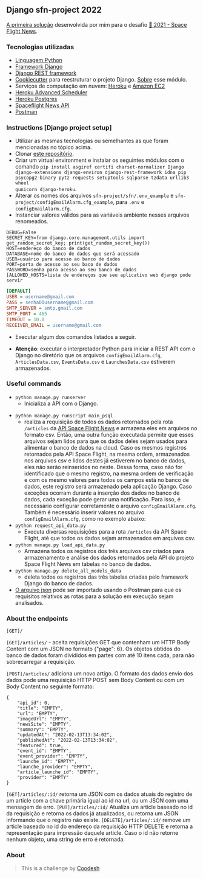 ## Django sfn-project 2022

[A primeira solução](http://sfn-project.herokuapp.com/) desenvolvida por mim para o desafio [🏅 2021 - Space Flight News](../README.md).


### Tecnologias utilizadas

- [Linguagem Python](https://www.python.org/)
- [Framework Django](https://docs.djangoproject.com/en/4.0/)
- [Django REST framework](https://www.django-rest-framework.org/)
- [Cookiecutter](https://github.com/audreyfeldroy/cookiecutter-pypackage) para reestruturar o projeto Django. [Sobre](https://www.youtube.com/watch?v=RVLzZc3GUrk) esse módulo.
- Serviços de computação em nuvem: [Heroku](https://heroku.com) e [Amazon EC2](https://aws.amazon.com/ec2/)
- [Heroku Advanced Scheduler](https://devcenter.heroku.com/articles/advanced-scheduler)
- [Heroku Postgres](https://devcenter.heroku.com/categories/heroku-postgres)
- [Spaceflight News API](https://api.spaceflightnewsapi.net/v3/documentation)
- [Postman](https://www.postman.com/)


### Instructions [Django project setup]

- Utilizar as mesmas tecnologias ou semelhantes as que foram mencionadas no tópico acima.
- Clonar [este repositório](https://lab.coodesh.com/rennesfrso/space-flight-news-20210823).
- Criar um virtual environment e instalar os seguintes módulos com o comando <code>pip install asgiref certifi charset-normalizer Django django-extensions django-environ django-rest-framework idna pip psycopg2-binary pytz requests setuptools sqlparse tzdata urllib3 wheel gunicorn django-heroku</code>.
- Alterar os nomes dos arquivos <code>sfn-project/sfn/.env_example</code> e <code>sfn-project/configEmailAlarm.cfg_example</code>, para <code>.env</code> e <code>configEmailAlarm.cfg</code>.
- Instanciar valores válidos para as variáveis ambiente nesses arquivos renomeados.

```.env
DEBUG=False 
SECRET_KEY=from django.core.management.utils import get_random_secret_key; print(get_random_secret_key())
HOST=endereço do banco de dados
DATABASE=nome do banco de dados que será acessado
USER=usuário para acesso ao banco de dados
PORT=porta de acesso ao seu baco de dados
PASSWORD=senha para acesso ao seu banco de dados
[ALLOWED_HOSTS=lista de endereços que seu aplicativo web django pode servir
```


```configEmailAlarm.cfg
[DEFAULT]
USER = username@gmail.com
PASS = senhaDOusername@gmail.com
SMTP_SERVER = smtp.gmail.com
SMTP_PORT = 465
TIMEOUT = 10.0
RECEIVER_EMAIL = username@gmail.com
```

- Executar algum dos comandos listados a seguir.

- <strong>Atenção</strong>: executar o interpretador Python para iniciar a REST API com o Django no diretório que os arquivos <code>configEmailAlarm.cfg</code>, <code>ArticlesData.csv</code>, <code>EventsData.csv</code> e <code>LaunchesData.csv</code> estiverem armazenados.

### Useful commands 

- <code>python manage.py runserver</code>
    - Inicializa a API com o Django.<p>
- <code>python manage.py runscript main_psql</code>
    - realiza a requisição de todos os dados retornados pela rota <code>/articles</code> da [API Space Flight News](https://api.spaceflightnewsapi.net/v3/documentation) e armazena eles em arquivos no formato csv. Então, uma outra função executada permite que esses arquivos sejam lidos para que os dados deles sejam usados para alimentar o banco de dados na cloud. Caso os mesmos registros retornados pela API Space Flight, na mesma ordem, armazenados nos arquivos csv e lidos destes já estiverem no banco de dados, eles não serão reinseridos no neste. Dessa forma, caso não for identificado que o mesmo registro, na mesma ordem de verificação e com os mesmo valores para todos os campos está no banco de dados, este registro será armazenado pela aplicação Django. Caso exceções ocorram durante a inserção dos dados no banco de dados, cada exceção pode gerar uma notificação. Para isso, é necessário configurar corretamente o arquivo <code>configEmailAlarm.cfg</code>. Também é necessário inserir valores no arquivo <code>configEmailAlarm.cfg</code>, como no exemplo abaixo:
- <code>python request_api_data.py</code>
    - Executa diversas requisições para a rota <code>/articles</code> da API Space Flight, até que todos os dados sejam armazenados em arquivos csv.
- <code>python manage.py load_api_data.py</code> 
    - Armazena todos os registros dos três arquivos csv criados para armazenamento e análise dos dados retornados pela API do projeto Space Flight News em tabelas no banco de dados.
- <code>python manage.py delete_all_models_data</code> 
    - deleta todos os registros das três tabelas criadas pelo framework Django do banco de dados.
- [O arquivo json](/sfn-project/coodesh_app.postman_collection.json) pode ser importado usando o Postman para que os requisitos relativos as rotas para a solução em execução sejam analisados.

### About the endpoints

`[GET]/`<p>

`[GET]/articles/` - aceita requisições GET que contenham um HTTP Body Content com um JSON no formato {"page": 6}. Os objetos obtidos do banco de dados foram divididos em partes com até 10 itens cada, para não sobrecarregar a requisição.

`[POST]/articles/` adiciona um novo artigo. O formato dos dados envio dos dados pode uma requisição HTTP POST sem Body Content ou com um Body Content no seguinte formato:
```
{
    "api_id": 0,
    "title": "EMPTY",
    "url": "EMPTY",
    "imageUrl": "EMPTY",
    "newsSite": "EMPTY",
    "summary": "EMPTY",
    "updatedAt": "2022-02-13T13:34:02",
    "publishedAt": "2022-02-13T13:34:02",
    "featured": true,
	"event_id": "EMPTY",
    "event_provider": "EMPTY",
    "launche_id": "EMPTY",
	"launche_provider": "EMPTY",
	"article_launche_id": "EMPTY",
	"provider": "EMPTY"
}
```

`[GET]/articles/:id/` retorna um JSON com os dados atuais do registro de um article com a chave primária igual ao id na url, ou um JSON com uma mensagem de erro.
`[PUT]/articles/:id/` Atualiza um article baseado no id da requisição e retorna os dados já atualizados, ou retorna um JSON informando que o registro não existe.
`[DELETE]/articles/:id/` remove um article baseado no id do endereço da requisição HTTP DELETE e retorna a representação para impressão daquele article. Caso o id não retorne nenhum objeto, uma string de erro é retornada.

### About

>  This is a challenge by [Coodesh](https://coodesh.com/)
